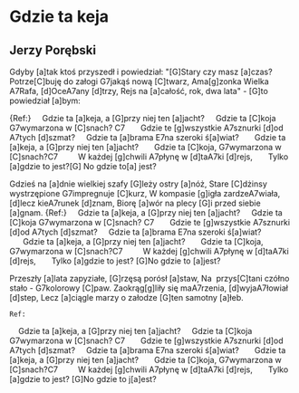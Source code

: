 # Gdzie ta keja
## Jerzy Porębski


Gdyby [a]tak ktoś przyszedł i powiedział: "[G]Stary czy masz [a]czas?
Potrze[C]buję do załogi G7jakąś nową [C]twarz,
Ama[g]zonka Wielka A7Rafa, [d]OceA7any [d]trzy,
Rejs na [a]całość, rok, dwa lata" - [G]to powiedział [a]bym:

{Ref:}
    Gdzie ta [a]keja, a [G]przy niej ten [a]jacht?
    Gdzie ta [C]koja G7wymarzona w [C]snach? C7  
    Gdzie te [g]wszystkie A7sznurki [d]od A7tych [d]szmat?
    Gdzie ta [a]brama E7na szeroki ś[a]wiat?
      Gdzie ta [a]keja, a [G]przy niej ten [a]jacht?
      Gdzie ta [C]koja, G7wymarzona w [C]snach?C7  
      W każdej [g]chwili A7płynę w [d]taA7ki [d]rejs,
      Tylko [a]gdzie to jest?[G] No gdzie to[a] jest?


Gdzieś na [a]dnie wielkiej szafy [G]leży ostry [a]nóż,
Stare [C]dżinsy wystrzępione G7impregnuje [C]kurz,
W kompasie [g]igła zardzeA7wiała, [d]lecz kieA7runek [d]znam,
Biorę [a]wór na plecy [G]i przed siebie [a]gnam.
{Ref:}
    Gdzie ta [a]keja, a [G]przy niej ten [a]jacht?
    Gdzie ta [C]koja G7wymarzona w [C]snach? C7  
    Gdzie te [g]wszystkie A7sznurki [d]od A7tych [d]szmat?
    Gdzie ta [a]brama E7na szeroki ś[a]wiat?
      Gdzie ta [a]keja, a [G]przy niej ten [a]jacht?
      Gdzie ta [C]koja, G7wymarzona w [C]snach?C7  
      W każdej [g]chwili A7płynę w [d]taA7ki [d]rejs,
      Tylko [a]gdzie to jest? [G]No gdzie to [a]jest?

Przeszły [a]lata zapyziałe, [G]rzęsą porósł [a]staw,
Na  przys[C]tani czółno stało - G7kolorowy [C]paw.
Zaokrąg[g]liły się maA7rzenia, [d]wyjaA7łowiał [d]step,
Lecz [a]ciągle marzy o załodze [G]ten samotny [a]łeb.

    Ref:
    Gdzie ta [a]keja, a [G]przy niej ten [a]jacht?
    Gdzie ta [C]koja G7wymarzona w [C]snach? C7  
    Gdzie te [g]wszystkie A7sznurki [d]od A7tych [d]szmat?
    Gdzie ta [a]brama E7na szeroki ś[a]wiat?
      Gdzie ta [a]keja, a [G]przy niej ten [a]jacht?
      Gdzie ta [C]koja, G7wymarzona w [C]snach?C7  
      W każdej [g]chwili A7płynę w [d]taA7ki [d]rejs,
      Tylko [a]gdzie to jest? [G]No gdzie to j[a]est?



